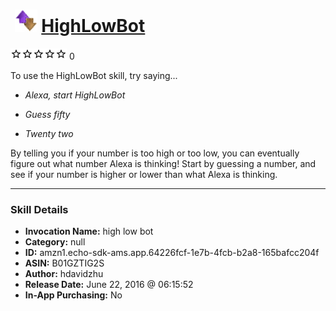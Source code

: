 # &nbsp;<img src="skill_icon" alt="HighLowBot icon" width="36"> [HighLowBot](http://alexa.amazon.com/#skills/amzn1.echo-sdk-ams.app.64226fcf-1e7b-4fcb-b2a8-165bafcc204f)
![0 stars](../../images/ic_star_border_black_18dp_1x.png)![0 stars](../../images/ic_star_border_black_18dp_1x.png)![0 stars](../../images/ic_star_border_black_18dp_1x.png)![0 stars](../../images/ic_star_border_black_18dp_1x.png)![0 stars](../../images/ic_star_border_black_18dp_1x.png) 0

To use the HighLowBot skill, try saying...

* *Alexa, start HighLowBot*

* *Guess fifty*

* *Twenty two*

By telling you if your number is too high or too low, you can eventually figure out what number Alexa is thinking! Start by guessing a number, and see if your number is higher or lower than what Alexa is thinking.

***

### Skill Details

* **Invocation Name:** high low bot
* **Category:** null
* **ID:** amzn1.echo-sdk-ams.app.64226fcf-1e7b-4fcb-b2a8-165bafcc204f
* **ASIN:** B01GZTIG2S
* **Author:** hdavidzhu
* **Release Date:** June 22, 2016 @ 06:15:52
* **In-App Purchasing:** No
